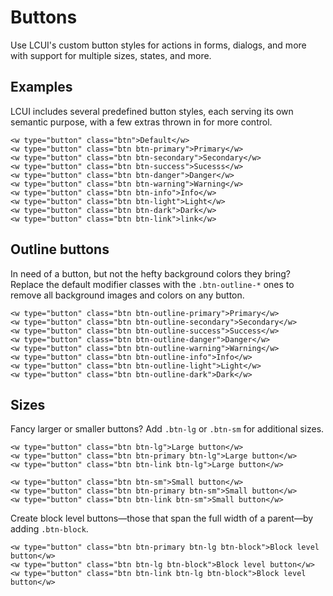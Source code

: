 # Buttons

Use LCUI's custom button styles for actions in forms, dialogs, and more with support for multiple sizes, states, and more.

## Examples

LCUI includes several predefined button styles, each serving its own semantic purpose, with a few extras thrown in for more control.

``` buttons-demo-xml
<w type="button" class="btn">Default</w>
<w type="button" class="btn btn-primary">Primary</w>
<w type="button" class="btn btn-secondary">Secondary</w>
<w type="button" class="btn btn-success">Sucesss</w>
<w type="button" class="btn btn-danger">Danger</w>
<w type="button" class="btn btn-warning">Warning</w>
<w type="button" class="btn btn-info">Info</w>
<w type="button" class="btn btn-light">Light</w>
<w type="button" class="btn btn-dark">Dark</w>
<w type="button" class="btn btn-link">link</w>
```

## Outline buttons

In need of a button, but not the hefty background colors they bring? Replace the default modifier classes with the `.btn-outline-*` ones to remove all background images and colors on any button.

``` buttons-demo-xml
<w type="button" class="btn btn-outline-primary">Primary</w>
<w type="button" class="btn btn-outline-secondary">Secondary</w>
<w type="button" class="btn btn-outline-success">Success</w>
<w type="button" class="btn btn-outline-danger">Danger</w>
<w type="button" class="btn btn-outline-warning">Warning</w>
<w type="button" class="btn btn-outline-info">Info</w>
<w type="button" class="btn btn-outline-light">Light</w>
<w type="button" class="btn btn-outline-dark">Dark</w>
```

## Sizes
Fancy larger or smaller buttons? Add `.btn-lg` or `.btn-sm` for additional sizes.

``` buttons-demo-xml
<w type="button" class="btn btn-lg">Large button</w>
<w type="button" class="btn btn-primary btn-lg">Large button</w>
<w type="button" class="btn btn-link btn-lg">Large button</w>
```

``` buttons-demo-xml
<w type="button" class="btn btn-sm">Small button</w>
<w type="button" class="btn btn-primary btn-sm">Small button</w>
<w type="button" class="btn btn-link btn-sm">Small button</w>
```

Create block level buttons—those that span the full width of a parent—by adding `.btn-block`.

``` buttons-demo-xml
<w type="button" class="btn btn-primary btn-lg btn-block">Block level button</w>
<w type="button" class="btn btn-lg btn-block">Block level button</w>
<w type="button" class="btn btn-link btn-lg btn-block">Block level button</w>
```
